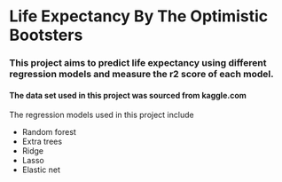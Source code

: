 # Life Expectancy By The Optimistic Bootsters


### This project aims to predict life expectancy using different regression models and measure the r2 score of each model.
#### The data set used in this project was sourced from kaggle.com

The regression models used in this project include
- Random forest
- Extra trees
- Ridge
- Lasso
- Elastic net
